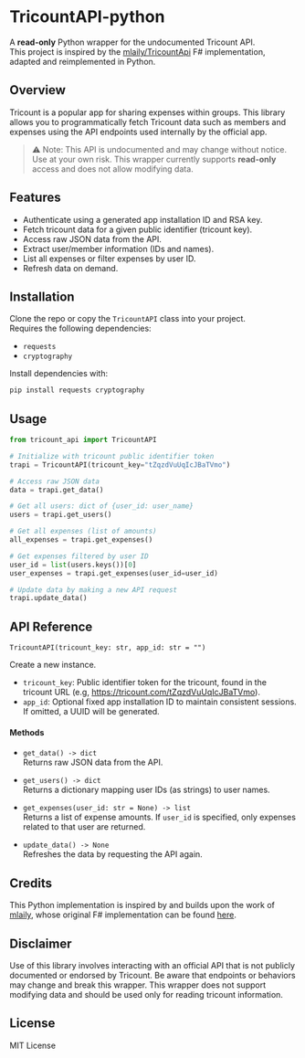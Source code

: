 # TricountAPI-python

A **read-only** Python wrapper for the undocumented Tricount API.  
This project is inspired by the [mlaily/TricountApi](https://github.com/mlaily/TricountApi) F# implementation, adapted and reimplemented in Python.


## Overview

Tricount is a popular app for sharing expenses within groups. This library allows you to programmatically fetch Tricount data such as members and expenses using the API endpoints used internally by the official app.

> ⚠️ Note: This API is undocumented and may change without notice. Use at your own risk. This wrapper currently supports **read-only** access and does not allow modifying data.


## Features

- Authenticate using a generated app installation ID and RSA key.
- Fetch tricount data for a given public identifier (tricount key).
- Access raw JSON data from the API.
- Extract user/member information (IDs and names).
- List all expenses or filter expenses by user ID.
- Refresh data on demand.


## Installation

Clone the repo or copy the `TricountAPI` class into your project.  
Requires the following dependencies:

- `requests`
- `cryptography`

Install dependencies with:

```bash
pip install requests cryptography
```


## Usage

```python
from tricount_api import TricountAPI

# Initialize with tricount public identifier token
trapi = TricountAPI(tricount_key="tZqzdVuUqIcJBaTVmo")

# Access raw JSON data
data = trapi.get_data()

# Get all users: dict of {user_id: user_name}
users = trapi.get_users()

# Get all expenses (list of amounts)
all_expenses = trapi.get_expenses()

# Get expenses filtered by user ID
user_id = list(users.keys())[0]
user_expenses = trapi.get_expenses(user_id=user_id)

# Update data by making a new API request
trapi.update_data()
```


## API Reference

```python3
TricountAPI(tricount_key: str, app_id: str = "")
```

Create a new instance.

- `tricount_key`: Public identifier token for the tricount, found in the tricount URL (e.g, https://tricount.com/tZqzdVuUqIcJBaTVmo).
- `app_id`: Optional fixed app installation ID to maintain consistent sessions. If omitted, a UUID will be generated.


#### Methods

- `get_data() -> dict`  
  Returns raw JSON data from the API.

- `get_users() -> dict`  
  Returns a dictionary mapping user IDs (as strings) to user names.

- `get_expenses(user_id: str = None) -> list`  
  Returns a list of expense amounts. If `user_id` is specified, only expenses related to that user are returned.

- `update_data() -> None`  
  Refreshes the data by requesting the API again.


## Credits

This Python implementation is inspired by and builds upon the work of [mlaily](https://github.com/mlaily), whose original F# implementation can be found [here](https://github.com/mlaily/TricountApi).  


## Disclaimer

Use of this library involves interacting with an official API that is not publicly documented or endorsed by Tricount. Be aware that endpoints or behaviors may change and break this wrapper. This wrapper does not support modifying data and should be used only for reading tricount information.


## License

MIT License
